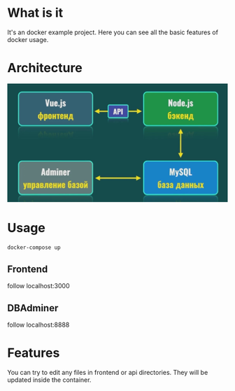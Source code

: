 # What is it
It's an docker example project. Here you can see all the basic features of docker usage. 

# Architecture
![Arch](arch.png)

# Usage
```powershell
docker-compose up
```
## Frontend
follow localhost:3000

## DBAdminer
follow localhost:8888

# Features
You can try to edit any files in frontend or api directories. 
They will be updated inside the container.